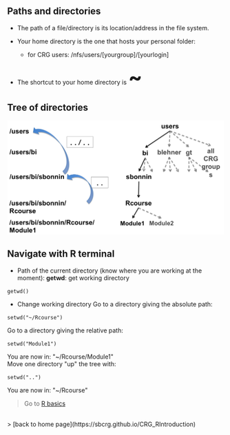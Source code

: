 <h2>Paths and directories</h2>

* The path of a file/directory is its location/address in the file system.

* Your home directory is the one that hosts your personal folder:
	+ for CRG users: /nfs/users/[yourgroup]/[yourlogin]

* The shortcut to your home directory is <font size="20"> <b>~</b></font>

<h2>Tree of directories</h2>

<a href="https://sbcrg.github.io/CRG_RIntroduction/images/tree_directories.png"><img src="images/tree_directories.png" alt="rstudio logo" width="1000"/></a>


<h2>Navigate with R terminal</h2>

* Path of the current directory (know where you are working at the moment):
<b>getwd</b>: get working directory
```{r}	
getwd()
```

* Change working directory
Go to a directory giving the absolute path: 
```{r}
setwd("~/Rcourse")
```
Go to a directory giving the relative path:
```{r}
setwd("Module1")
```
You are now in: "~/Rcourse/Module1"
<br>
Move one directory "up" the tree with:
```{r} 
setwd("..")
```
You are now in: "~/Rcourse"

 > Go to [R basics](https://sbcrg.github.io/CRG_RIntroduction/Rbasics)
<br>
> [back to home page](https://sbcrg.github.io/CRG_RIntroduction)


